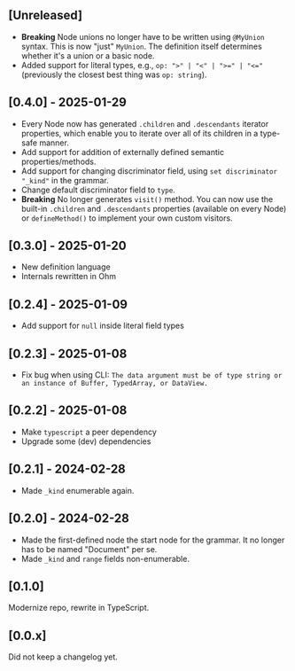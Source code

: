 ## [Unreleased]

- **Breaking** Node unions no longer have to be written using `@MyUnion` syntax. This is
  now "just" `MyUnion`. The definition itself determines whether it's a union or a basic
  node.
- Added support for literal types, e.g., `op: ">" | "<" | ">=" | "<="` (previously the
  closest best thing was `op: string`).

## [0.4.0] - 2025-01-29

- Every Node now has generated `.children` and `.descendants` iterator properties, which
  enable you to iterate over all of its children in a type-safe manner.
- Add support for addition of externally defined semantic properties/methods.
- Add support for changing discriminator field, using `set discriminator "_kind"` in the
  grammar.
- Change default discriminator field to `type`.
- **Breaking** No longer generates `visit()` method. You can now use the built-in
  `.children` and `.descendants` properties (available on every Node) or `defineMethod()`
  to implement your own custom visitors.

## [0.3.0] - 2025-01-20

- New definition language
- Internals rewritten in Ohm

## [0.2.4] - 2025-01-09

- Add support for `null` inside literal field types

## [0.2.3] - 2025-01-08

- Fix bug when using CLI:
  `The data argument must be of type string or an instance of Buffer, TypedArray, or DataView.`

## [0.2.2] - 2025-01-08

- Make `typescript` a peer dependency
- Upgrade some (dev) dependencies

## [0.2.1] - 2024-02-28

- Made `_kind` enumerable again.

## [0.2.0] - 2024-02-28

- Made the first-defined node the start node for the grammar. It no longer has to be named
  "Document" per se.
- Made `_kind` and `range` fields non-enumerable.

## [0.1.0]

Modernize repo, rewrite in TypeScript.

## [0.0.x]

Did not keep a changelog yet.
